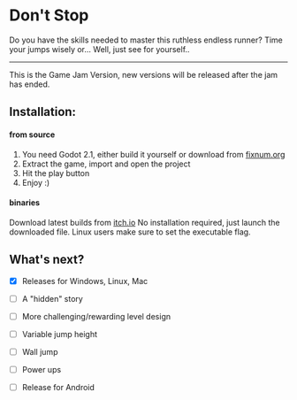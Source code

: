 # Don't Stop
Do you have the skills needed to master this ruthless endless runner? Time your jumps wisely or... 
Well, just see for yourself..

---
This is the Game Jam Version, new versions will be released after the jam has ended.

## Installation:
#### from source
1. You need Godot 2.1, either build it yourself or download from [fixnum.org](http://fixnum.org/godot/)
2. Extract the game, import and open the project
3. Hit the play button
4. Enjoy :)

#### binaries

Download latest builds from [itch.io](https://danjo.itch.io/dont-stop)
No installation required, just launch the downloaded file.
Linux users make sure to set the executable flag.

## What's next?
- [x] Releases for Windows, Linux, Mac
- [ ] A "hidden" story
- [ ] More challenging/rewarding level design
- [ ] Variable jump height
- [ ] Wall jump
- [ ] Power ups
- [ ] Release for Android

